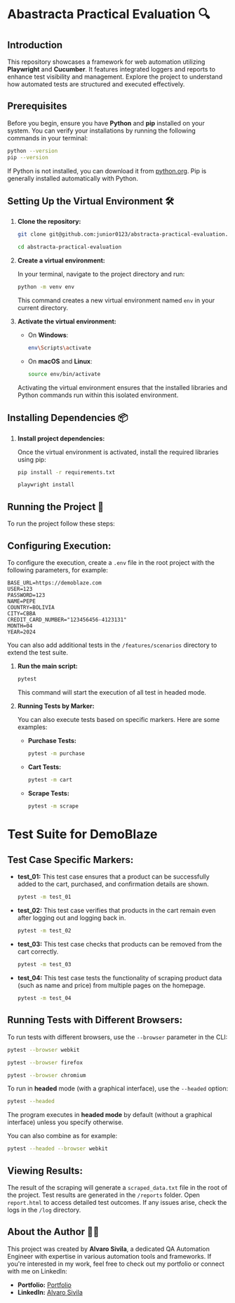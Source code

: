 
# Abastracta Practical Evaluation 🔍

## Introduction

This repository showcases a framework for web automation utilizing **Playwright** and **Cucumber**. It features integrated loggers and reports to enhance test visibility and management. Explore the project to understand how automated tests are structured and executed effectively.

## Prerequisites

Before you begin, ensure you have **Python** and **pip** installed on your system. You can verify your installations by running the following commands in your terminal:

```bash
python --version
pip --version
```

If Python is not installed, you can download it from [python.org](https://www.python.org/downloads/). Pip is generally installed automatically with Python.

## Setting Up the Virtual Environment 🛠️

1. **Clone the repository:**

   ```bash
   git clone git@github.com:junior0123/abstracta-practical-evaluation.git
   ```
   ```bash
   cd abstracta-practical-evaluation
   ```

2. **Create a virtual environment:**

   In your terminal, navigate to the project directory and run:

   ```bash
   python -m venv env
   ```

   This command creates a new virtual environment named `env` in your current directory.

3. **Activate the virtual environment:**

   - On **Windows**:

     ```bash
     env\Scripts\activate
     ```

   - On **macOS** and **Linux**:

     ```bash
     source env/bin/activate
     ```

   Activating the virtual environment ensures that the installed libraries and Python commands run within this isolated environment.

## Installing Dependencies 📦

1. **Install project dependencies:**

   Once the virtual environment is activated, install the required libraries using pip:

   ```bash
   pip install -r requirements.txt
   ```
   ```bash
   playwright install
   ```

## Running the Project 🚀

To run the project follow these steps:

## Configuring Execution:

To configure the execution, create a `.env` file in the root project with the following parameters, for example:

```env
BASE_URL=https://demoblaze.com
USER=123
PASSWORD=123
NAME=PEPE
COUNTRY=BOLIVIA
CITY=CBBA
CREDIT_CARD_NUMBER="123456456-4123131"
MONTH=04
YEAR=2024
```

You can also add additional tests in the `/features/scenarios` directory to extend the test suite.
1. **Run the main script:**

   ```bash
   pytest
   ```

   This command will start the execution of all test in headed mode. 

2. **Running Tests by Marker:**

   You can also execute tests based on specific markers. Here are some examples:

   - **Purchase Tests:**  
     ```bash
     pytest -m purchase
     ```

   - **Cart Tests:**  
     ```bash
     pytest -m cart
     ```

   - **Scrape Tests:**  
     ```bash
     pytest -m scrape
     ```



# Test Suite for DemoBlaze

## Test Case Specific Markers:

- **test_01:** This test case ensures that a product can be successfully added to the cart, purchased, and confirmation details are shown.
    ```bash
    pytest -m test_01
    ```

- **test_02:** This test case verifies that products in the cart remain even after logging out and logging back in.
    ```bash
    pytest -m test_02
    ```

- **test_03:** This test case checks that products can be removed from the cart correctly.
    ```bash
    pytest -m test_03
    ```

- **test_04:** This test case tests the functionality of scraping product data (such as name and price) from multiple pages on the homepage.
    ```bash
    pytest -m test_04
    ```

## Running Tests with Different Browsers:

To run tests with different browsers, use the `--browser` parameter in the CLI:

```bash
pytest --browser webkit
```

```bash
pytest --browser firefox
```

```bash
pytest --browser chromium
```

To run in **headed** mode (with a graphical interface), use the `--headed` option:

```bash
pytest --headed
```

The program executes in **headed mode** by default (without a graphical interface) unless you specify otherwise.

You can also combine as for example:
```bash
pytest --headed --browser webkit
```
## Viewing Results:
The result of the scraping will generate a `scraped_data.txt` file in the root of the project.
Test results are generated in the `/reports` folder. Open `report.html` to access detailed test outcomes. If any issues arise, check the logs in the `/log` directory. 

## About the Author 👨‍💻

This project was created by **Alvaro Sivila**, a dedicated QA Automation Engineer with expertise in various automation tools and frameworks. If you're interested in my work, feel free to check out my portfolio or connect with me on LinkedIn:

- **Portfolio:** [Portfolio](https://junior0123.github.io/QAPortfolio/)
- **LinkedIn:** [Alvaro Sivila](https://www.linkedin.com/in/alvaro-sivila-ram%C3%ADrez-0a8537113/)


